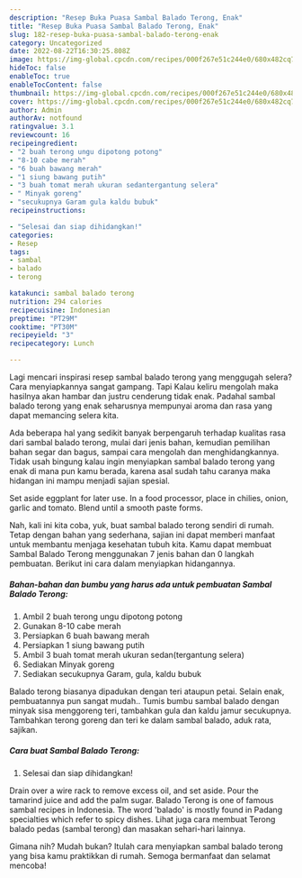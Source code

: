 ```yaml
---
description: "Resep Buka Puasa Sambal Balado Terong, Enak"
title: "Resep Buka Puasa Sambal Balado Terong, Enak"
slug: 182-resep-buka-puasa-sambal-balado-terong-enak
category: Uncategorized
date: 2022-08-22T16:30:25.808Z
image: https://img-global.cpcdn.com/recipes/000f267e51c244e0/680x482cq70/sambal-balado-terong-foto-resep-utama.jpg
hideToc: false
enableToc: true
enableTocContent: false
thumbnail: https://img-global.cpcdn.com/recipes/000f267e51c244e0/680x482cq70/sambal-balado-terong-foto-resep-utama.jpg
cover: https://img-global.cpcdn.com/recipes/000f267e51c244e0/680x482cq70/sambal-balado-terong-foto-resep-utama.jpg
author: Admin
authorAv: notfound
ratingvalue: 3.1
reviewcount: 16
recipeingredient:
- "2 buah terong ungu dipotong potong"
- "8-10 cabe merah"
- "6 buah bawang merah"
- "1 siung bawang putih"
- "3 buah tomat merah ukuran sedantergantung selera"
- " Minyak goreng"
- "secukupnya Garam gula kaldu bubuk"
recipeinstructions:

- "Selesai dan siap dihidangkan!"
categories:
- Resep
tags:
- sambal
- balado
- terong

katakunci: sambal balado terong 
nutrition: 294 calories
recipecuisine: Indonesian
preptime: "PT29M"
cooktime: "PT30M"
recipeyield: "3"
recipecategory: Lunch

---
```



Lagi mencari inspirasi resep sambal balado terong yang menggugah selera? Cara menyiapkannya sangat gampang. Tapi Kalau keliru mengolah maka hasilnya akan hambar dan justru cenderung tidak enak. Padahal sambal balado terong yang enak seharusnya mempunyai aroma dan rasa yang dapat memancing selera kita.


Ada beberapa hal yang sedikit banyak berpengaruh terhadap kualitas rasa dari sambal balado terong, mulai dari jenis bahan, kemudian pemilihan bahan segar dan bagus, sampai cara mengolah dan menghidangkannya. Tidak usah bingung kalau ingin menyiapkan sambal balado terong yang enak di mana pun kamu berada, karena asal sudah tahu caranya maka hidangan ini mampu menjadi sajian spesial.

Set aside eggplant for later use. In a food processor, place in chilies, onion, garlic and tomato. Blend until a smooth paste forms.


Nah, kali ini kita coba, yuk, buat sambal balado terong sendiri di rumah. Tetap dengan bahan yang sederhana, sajian ini dapat memberi manfaat untuk membantu menjaga kesehatan tubuh kita. Kamu dapat membuat Sambal Balado Terong menggunakan 7 jenis bahan dan 0 langkah pembuatan. Berikut ini cara dalam menyiapkan hidangannya.

<!--inarticleads1-->

##### Bahan-bahan dan bumbu yang harus ada untuk pembuatan Sambal Balado Terong:

1. Ambil 2 buah terong ungu dipotong potong
1. Gunakan 8-10 cabe merah
1. Persiapkan 6 buah bawang merah
1. Persiapkan 1 siung bawang putih
1. Ambil 3 buah tomat merah ukuran sedan(tergantung selera)
1. Sediakan  Minyak goreng
1. Sediakan secukupnya Garam, gula, kaldu bubuk


Balado terong biasanya dipadukan dengan teri ataupun petai. Selain enak, pembuatannya pun sangat mudah.. Tumis bumbu sambal balado dengan minyak sisa menggoreng teri, tambahkan gula dan kaldu jamur secukupnya. Tambahkan terong goreng dan teri ke dalam sambal balado, aduk rata, sajikan. 

<!--inarticleads2-->

##### Cara buat Sambal Balado Terong:


1. Selesai dan siap dihidangkan!

Drain over a wire rack to remove excess oil, and set aside. Pour the tamarind juice and add the palm sugar. Balado Terong is one of famous sambal recipes in Indonesia. The word &#39;balado&#39; is mostly found in Padang specialties which refer to spicy dishes. Lihat juga cara membuat Terong balado pedas (sambal terong) dan masakan sehari-hari lainnya. 

Gimana nih? Mudah bukan? Itulah cara menyiapkan sambal balado terong yang bisa kamu praktikkan di rumah. Semoga bermanfaat dan selamat mencoba!
